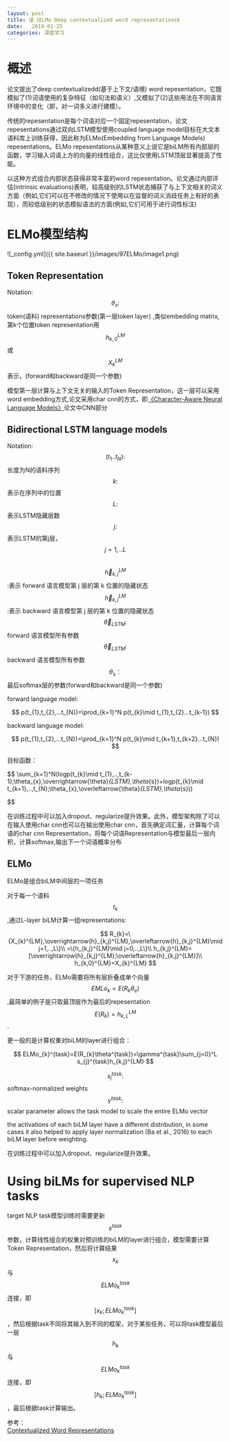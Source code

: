 ```yaml
---
layout: post
title: 读《ELMo Deep contextualized word representations》
date:   2019-01-25
categories: 深度学习
---  
```


# 概述  

论文提出了deep contextualizedd(基于上下文/语境) word repesentation，它既模拟了(1)词语使用的复杂特征（如句法和语义）,又模拟了(2)这些用法在不同语言环境中的变化（即，对一词多义进行建模）。   

传统的repesentation是每个词语对应一个固定repesentation，论文repesentations通过双向LSTM模型使用coupled language model目标在大文本语料库上训练获得，因此称为ELMo(Embedding from Language Models) repesentations。ELMo repesentations从某种意义上说它是biLM所有内部层的函数，学习输入词语上方的向量的线性组合，这比仅使用LSTM顶层显著提高了性能。   

以这种方式组合内部状态获得非常丰富的word repesentation。论文通过内部评估(intrinsic evaluations)表明，较高级别的LSTM状态捕获了与上下文相关的词义方面（例如,它们可以在不修改的情况下使用以在监督的词义消歧任务上有好的表现），而较低级别的状态模拟语法的方面(例如,它们可用于进行词性标注)

# ELMo模型结构   

![_config.yml]({{ site.baseurl }}/images/97ELMo/image1.png)

## Token Representation 
Notation:    
$$\theta_{x} :$$token(语料) representations参数(第一层token layer) ,类似embedding matrix,第k个位置token representation用$$h_{k,0}^{LM}$$或$$X_{k}^{LM}$$表示，(forward和backward是同一个参数)    

模型第一层计算与上下文无关的输入的Token Representation，这一层可以采用word embedding方式,论文采用char cnn的方式，即[《Character-Aware Neural Language Models》](https://meixuanzhang.github.io/NLP-Character-Aware-Neural-Language-Models/)论文中CNN部分  

  
## Bidirectional LSTM language models 

Notation:    
$$(t_{1}..t_{N}):$$长度为N的语料序列      
$$k:$$表示在序列中的位置    
$$L:$$表示LSTM隐藏层数    
$$j:$$表示LSTM的第j层，$$j=1,..L$$    
$$\overrightarrow{h}_{k,j}^{LM}$$:表示 forward 语言模型第 j 层的第 k 位置的隐藏状态     
$$\overleftarrow{h}_{k,j}^{LM}$$:表示 backward 语言模型第 j 层的第 k 位置的隐藏状态     
$$\overrightarrow{\theta}_{LSTM}:$$forward 语言模型所有参数    
$$\overleftarrow{\theta}_{LSTM}:$$backward 语言模型所有参数    
$$\theta_{s}：$$最后softmax层的参数(forward和backward是同一个参数)   

forward language model:   

$$
p(t_{1},t_{2},...t_{N})=\prod_{k=1}^N p(t_{k}\mid t_{1},t_{2}...t_{k-1})
$$

backward language model:   

$$
p(t_{1},t_{2},...t_{N})=\prod_{k=1}^N p(t_{k}\mid t_{k+1},t_{k+2}...t_{N})
$$  

目标函数：  

$$
\sum_{k=1}^N(logp(t_{k}\mid t_{1},..,t_{k-1};\theta_{x},\overrightarrow{\theta}_{LSTM},\theta_{s})+logp(t_{k}\mid t_{k+1},..,t_{N};\theta_{x},\overleftarrow{\theta}_{LSTM},\theta_{s}))

$$  

在训练过程中可以加入dropout、regularize提升效果。此外，模型架构除了可以在输入使用char cnn也可以在输出使用char cnn，首先确定词汇量，计算每个词语的char cnn Representation，将每个词语Representation与模型最后一层内积，计算softmax,输出下一个词语概率分布   

## ELMo  

ELMo是组合biLM中间层的一项任务

对于每一个语料$$t_{k}$$,通过L-layer biLM计算一组representations:  

$$
R_{k}=\{X_{k}^{LM},\overrightarrow{h}_{k,j}^{LM},\overleftarrow{h}_{k,j}^{LM}\mid j=1,..,L\}\\
=\{h_{k,j}^{LM}\mid j=0,..,L\}\\
h_{k,j}^{LM}=[\overrightarrow{h}_{k,j}^{LM};\overleftarrow{h}_{k,j}^{LM}]\\
h_{k,0}^{LM}=X_{k}^{LM}
$$

对于下游的任务，ELMo需要将所有层折叠成单个向量$$EMLo_{k}=E(R_{k}\theta_{e})$$,最简单的例子是只取最顶层作为最后的repesentation$$E(R_{k})=h_{k,L}^{LM}$$.

更一般的是计算权重对biLM的layer进行组合：   

$$
ELMo_{k}^{task}=E(R_{k}\theta^{task})=\gamma^{task}\sum_{j=0}^L s_{j}^{task}h_{k,j}^{LM}
$$

$$s_{j}^{task}:$$softmax-normalized weights   
$$\gamma^{task}:$$scalar parameter allows the task model to scale the entire ELMo vector   

the activations of each biLM layer have a different distribution, in some cases it also helped to apply layer normalization (Ba et al., 2016) to each biLM layer before weighting. 

在训练过程中可以加入dropout、regularize提升效果。

# Using biLMs for supervised NLP tasks   

target NLP task模型训练时需要更新$$s^{task}$$参数，计算线性组合的权重对预训练的biLM的layer进行组合，模型需要计算Token Representation，然后将计算结果$$x_{k}$$与$$ELMo_{k}^{task}$$连接，即$$[x_{k};ELMo_{k}^{task}]$$，然后根据task不同将其输入到不同的框架，对于某些任务，可以将task模型最后一层$$h_{k}$$与$$ELMo_{k}^{task}$$连接，即$$[h_{k};ELMo_{k}^{task}]$$，最后根据task计算输出。



参考：  
[Contextualized Word Representations](https://medium.com/@ayush2503/contextualized-word-representations-5df54663323f)
